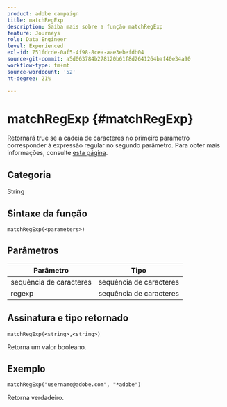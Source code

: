 ```yaml
---
product: adobe campaign
title: matchRegExp
description: Saiba mais sobre a função matchRegExp
feature: Journeys
role: Data Engineer
level: Experienced
exl-id: 751fdcde-0af5-4f98-8cea-aae3ebefdb04
source-git-commit: a5d063784b278120b61f8d2641264baf40e34a90
workflow-type: tm+mt
source-wordcount: '52'
ht-degree: 21%

---
```


# matchRegExp {#matchRegExp}

Retornará true se a cadeia de caracteres no primeiro parâmetro corresponder à expressão regular no segundo parâmetro. Para obter mais informações, consulte [esta página](https://docs.oracle.com/javase/7/docs/api/java/util/regex/Pattern.html).

## Categoria

String

## Sintaxe da função

`matchRegExp(<parameters>)`

## Parâmetros

| Parâmetro | Tipo |
|--- |--- |
| sequência de caracteres | sequência de caracteres |
| regexp | sequência de caracteres |

## Assinatura e tipo retornado

`matchRegExp(<string>,<string>)`

Retorna um valor booleano.

## Exemplo

`matchRegExp("username@adobe.com", "*adobe")`

Retorna verdadeiro.
